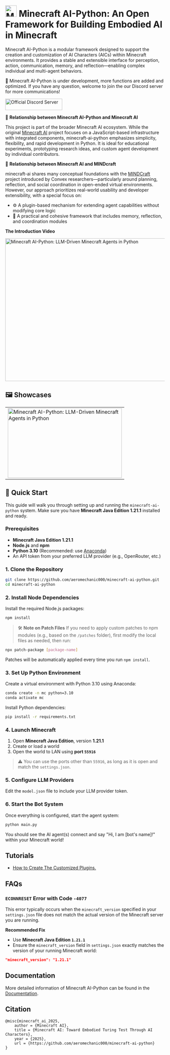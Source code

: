 # <img src="https://s2.loli.net/2025/04/18/RWaFJkY4gSDLViy.png" alt="Minecraft AI" width="36" height="36"> Minecraft AI-Python: An Open Framework for Building Embodied AI in Minecraft

Minecraft AI-Python is a modular framework designed to support the creation and customization of AI Characters (AICs) within Minecraft environments. It provides a stable and extensible interface for perception, action, communication, memory, and reflection—enabling complex individual and multi-agent behaviors.

🦾 Minecraft AI-Python is under development, more functions are added and optimized. If you have any question, welcome to join the our Discord server for more communications! 

<a href="https://discord.gg/RKjspnTBmb" target="_blank"><img src="https://s2.loli.net/2025/04/18/CEjdFuZYA4pKsQD.png" alt="Official Discord Server" width="180" height="36"></a>

🪇 **Relationship between Minecraft AI-Python and Minecraft AI**

This project is part of the broader Minecraft AI ecosystem. While the original [Minecraft AI](https://github.com/aeromechanic000/minecraft-ai) project focuses on a JavaScript-based infrastructure with integrated components, minecraft-ai-python emphasizes simplicity, flexibility, and rapid development in Python. It is ideal for educational experiments, prototyping research ideas, and custom agent development by individual contributors.

🤖 **Relationship between Minecraft AI and MINDcraft**

minecraft-ai shares many conceptual foundations with the [MINDCraft](https://github.com/kolbytn/mindcraft) project introduced by Convex researchers—particularly around planning, reflection, and social coordination in open-ended virtual environments. However, our approach prioritizes real-world usability and developer extensibility, with a special focus on:
    
- ⚙️️ A plugin-based mechanism for extending agent capabilities without modifying core logic
- 🧪 A practical and cohesive framework that includes memory, reflection, and coordination modules 

**The Introduction Video**

<a href="https://www.youtube.com/watch?v=9phN6OWPmKg" target="_blank"><img src="https://s2.loli.net/2025/04/09/Kk35BEwvVlUuq9C.png" alt="Minecraft AI-Python: LLM-Driven Minecraft Agents in Python" width="820" height="450"></a>

## 🖼️ Showcases 

<table>
<tr>
<td><img src="https://s2.loli.net/2025/04/09/CKwbHroZaj4xJSU.gif" alt="Minecraft AI-Python: LLM-Driven Minecraft Agents in Python" width="360" height="220"></td>
</tr>
</table>

## 🚀 Quick Start 
This guide will walk you through setting up and running the `minecraft-ai-python` system. Make sure you have **Minecraft Java Edition 1.21.1** installed and ready.

### Prerequisites

* **Minecraft Java Edition 1.21.1**
* **Node.js** and **npm**
* **Python 3.10** (Recommended: use [Anaconda](https://www.anaconda.com/))
* An API token from your preferred LLM provider (e.g., OpenRouter, etc.)

### 1. Clone the Repository

```bash
git clone https://github.com/aeromechanic000/minecraft-ai-python.git
cd minecraft-ai-python
```

### 2. Install Node Dependencies

Install the required Node.js packages:

```bash
npm install
```

> 🛠️ **Note on Patch Files**
> If you need to apply custom patches to npm modules (e.g., based on the `/patches` folder), first modify the local files as needed, then run:

```bash
npx patch-package [package-name]
```

Patches will be automatically applied every time you run `npm install`.

### 3. Set Up Python Environment

Create a virtual environment with Python 3.10 using Anaconda:

```bash
conda create -n mc python=3.10
conda activate mc
```

Install Python dependencies:

```bash
pip install -r requirements.txt
```

### 4. Launch Minecraft

1. Open **Minecraft Java Edition**, version **1.21.1**
2. Create or load a world
3. Open the world to LAN using **port `55916`**

> ⚠️ You can use the ports other than `55916`, as long as it is open and match the `settings.json`.

### 5. Configure LLM Providers

Edit the `model.json` file to include your LLM provider token.

### 6. Start the Bot System

Once everything is configured, start the agent system:

```bash
python main.py
```

You should see the AI agent(s) connect and say "Hi, I am [bot's name]!" within your Minecraft world!

## Tutorials 

- [How to Create The Customized Plugins.](https://github.com/aeromechanic000/minecraft-ai-python/blob/main/tutorials/create_customized_plugins.md)

## FAQs

### `ECONNRESET` Error with Code `-4077`

This error typically occurs when the `minecraft_version` specified in your `settings.json` file does not match the actual version of the Minecraft server you are running.

**Recommended Fix**

* Use **Minecraft Java Edition `1.21.1`**
* Ensure the `minecraft_version` field in `settings.json` exactly matches the version of your running Minecraft world:

```json
"minecraft_version": "1.21.1"
```

## Documentation

More detailed information of Minecraft AI-Python can be found in the [Documentation](https://github.com/aeromechanic000/minecraft-ai-python/tree/main/doc).

## Citation
```
@misc{minecraft_ai_2025,
    author = {Minecraft AI},
    title = {Minecraft AI: Toward Embodied Turing Test Through AI Characters},
    year = {2025},
    url = {https://github.com/aeromechanic000/minecraft-ai-python}
}
```
